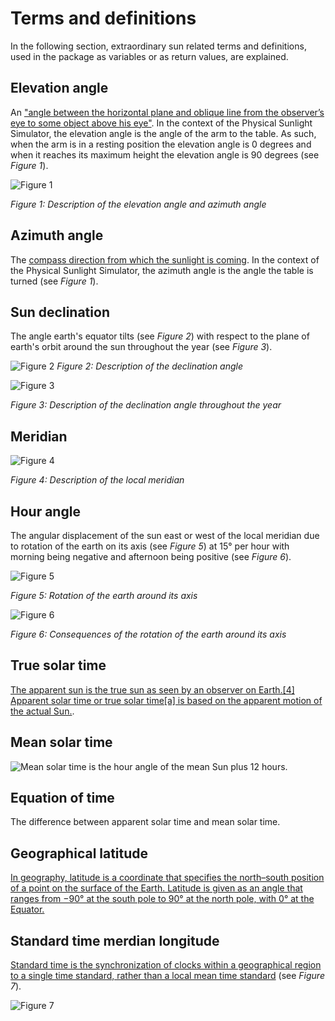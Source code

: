 # Terms and definitions
In the following section, extraordinary sun related terms and definitions, used in the package as variables or as return values, are explained.

## Elevation angle
An ["angle between the horizontal plane and oblique line from the observer’s eye to some object above his eye"](https://byjus.com/maths/angle-of-elevation/). In the context of the Physical Sunlight Simulator, the elevation angle is the angle of the arm to the table. As such, when the arm is in a resting position the elevation angle is 0 degrees and when it reaches its maximum height the elevation angle is 90 degrees (see *Figure 1*).

![Figure 1](https://external-content.duckduckgo.com/iu/?u=https%3A%2F%2Ftse1.mm.bing.net%2Fth%3Fid%3DOIP.verxt1JYsxcrBcgQFLl1bAHaFU%26pid%3DApi&f=1&ipt=8405ff32e11760ac4d338d06d66dd884d113daa32842004293fd1257d72f58bb&ipo=images)

*Figure 1: Description of the elevation angle and azimuth angle*
## Azimuth angle
The [compass direction from which the sunlight is coming](https://www.pveducation.org/pvcdrom/properties-of-sunlight/azimuth-angle). In the context of the Physical Sunlight Simulator, the azimuth angle is the angle the table is turned (see *Figure 1*).

## Sun declination
The angle earth's equator tilts (see *Figure 2*) with respect to the plane of earth's orbit around the sun throughout the year (see *Figure 3*).

![Figure 2](https://www.researchgate.net/profile/Naseer-Kasim/publication/331178219/figure/fig5/AS:727735932551168@1550517175150/Figure-2-8-The-declination-angle-shown-in-the-summer-solstice-position-where-d.jpg)
*Figure 2: Description of the declination angle*

![Figure 3](https://encrypted-tbn2.gstatic.com/images?q=tbn:ANd9GcQPS0w0wUWJl4AuEwtqb5hNAyNj2LG_VvxyP7SHPHZvlymQaeze)

*Figure 3: Description of the declination angle throughout the year*

## Meridian
![Figure 4](https://external-content.duckduckgo.com/iu/?u=https%3A%2F%2Fupload.wikimedia.org%2Fwikipedia%2Fcommons%2F1%2F18%2FMeridian_on_celestial_sphere.png&f=1&nofb=1&ipt=72bc0364a292cc4865875255bca8830c652fc63639f6cb54f487c2265fd12e2a&ipo=images)

*Figure 4: Description of the local meridian*

## Hour angle
The angular displacement of the sun east or west of the local meridian due to rotation of the earth on its axis (see *Figure 5*) at 15° per hour with morning being negative and afternoon being positive (see *Figure 6*).

![Figure 5](https://external-content.duckduckgo.com/iu/?u=https%3A%2F%2Fwww.first-learn.com%2Fimages%2Fday-and-night-on-the-earth.png&f=1&nofb=1&ipt=e26f9cd48f8f0a3f9e1ac6e2efbb88025c01c728eaf075791e4e606891d25c4f&ipo=images)

*Figure 5: Rotation of the earth around its axis*

![Figure 6](https://ars.els-cdn.com/content/image/1-s2.0-S2590174523001228-gr5.jpg)

*Figure 6: Consequences of the rotation of the earth around its axis*

## True solar time
[The apparent sun is the true sun as seen by an observer on Earth.[4] Apparent solar time or true solar time[a] is based on the apparent motion of the actual Sun.](https://en.wikipedia.org/wiki/Solar_time).

## Mean solar time
![Mean solar time is the hour angle of the mean Sun plus 12 hours.](https://en.wikipedia.org/wiki/Solar_time)

## Equation of time
The difference between apparent solar time and mean solar time.

## Geographical latitude
[In geography, latitude is a coordinate that specifies the north–south position of a point on the surface of the Earth. Latitude is given as an angle that ranges from −90° at the south pole to 90° at the north pole, with 0° at the Equator.](https://en.wikipedia.org/wiki/Latitude)

## Standard time merdian longitude
[Standard time is the synchronization of clocks within a geographical region to a single time standard, rather than a local mean time standard](https://en.wikipedia.org/wiki/Standard_time) (see *Figure 7*).

![Figure 7](https://upload.wikimedia.org/wikipedia/commons/thumb/8/88/World_Time_Zones_Map.png/1024px-World_Time_Zones_Map.png)